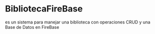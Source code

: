 # BibliotecaFireBase
es un sistema para manejar una biblioteca con operaciones CRUD y una Base de Datos en FireBase
